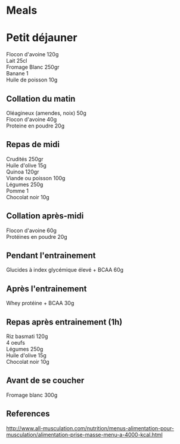 # Meals

# Petit déjauner

Flocon d'avoine	120g					
Lait	25cl					
Fromage Blanc	250gr					
Banane	1					
Huile de poisson	10g					
								
## Collation du matin						

Oléagineux (amendes, noix)	50g					
Flocon d'avoine	40g					
Proteine en poudre	20g					
								
## Repas de midi						

Crudités	250gr					
Huile d'olive	15g					
Quinoa	120gr					
Viande ou poisson 	100g					
Légumes	250g					
Pomme	1					
Chocolat noir 	10g					
								
## Collation après-midi						

Flocon d'avoine	60g					
Protéines en poudre	20g					
								
## Pendant l'entrainement						

Glucides à index glycémique élevé + BCAA	60g					
						
## Après l'entrainement						

Whey protéine + BCAA	30g					
								
## Repas après entrainement (1h)						

Riz basmati 	120g					
4 oeufs						
Légumes 	250g					
Huile d'olive 	15g					
Chocolat noir	10g					
								
## Avant de se coucher						

Fromage blanc 	300g					


## References

http://www.all-musculation.com/nutrition/menus-alimentation-pour-musculation/alimentation-prise-masse-menu-a-4000-kcal.html						
